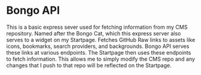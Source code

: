 # Bongo API
This is a basic express sever used for fetching information from my CMS repository. Named after the Bongo Cat, which this express server also serves to a widget on my Startpage.  Fetches GitHub Raw links to assets like icons, bookmarks, search providers, and backgrounds. Bongo API serves these links at various endpoints. The Startpage then uses these endpoints to fetch information. This allows me to simply modify the CMS repo and any changes that I push to that repo will be reflected on the Startpage. 
